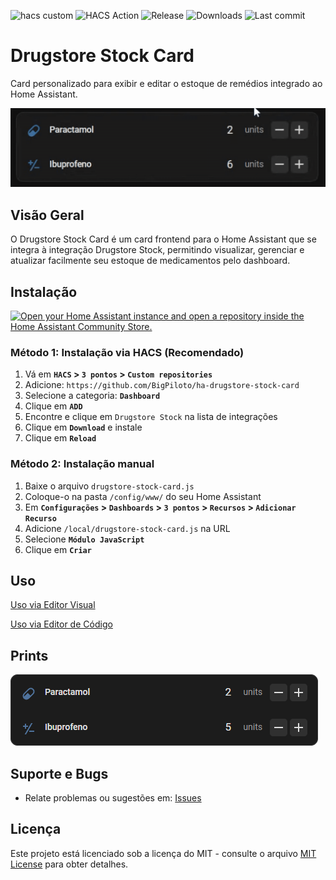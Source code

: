 ![hacs custom](https://img.shields.io/badge/hacs-custom-orange.svg)
![HACS Action](https://github.com/BigPiloto/ha-drugstore-stock-card/actions/workflows/validate.yaml/badge.svg)
![Release](https://img.shields.io/github/v/release/BigPiloto/ha-drugstore-stock-card.svg)
![Downloads](https://img.shields.io/github/downloads/BigPiloto/ha-drugstore-stock-card/total.svg)
![Last commit](https://img.shields.io/github/last-commit/BigPiloto/ha-drugstore-stock-card.svg)

<!-- ![HACS Default](https://img.shields.io/badge/HACS-Default-blue.svg) Colocar na linha 2-->

# Drugstore Stock Card

Card personalizado para exibir e editar o estoque de remédios integrado ao Home Assistant.

![Preview of Drugstore Stock Card Gif](images/exemplo_card.gif)

## Visão Geral

O Drugstore Stock Card é um card frontend para o Home Assistant que se integra à integração Drugstore Stock, permitindo visualizar, gerenciar e atualizar facilmente seu estoque de medicamentos pelo dashboard.

## Instalação

[![Open your Home Assistant instance and open a repository inside the Home Assistant Community Store.](https://my.home-assistant.io/badges/hacs_repository.svg)](https://my.home-assistant.io/redirect/hacs_repository/?owner=BigPiloto&repository=ha-drugstore-stock-card&category=dashboard)

### Método 1: Instalação via HACS (Recomendado)
1. Vá em **`HACS` > `3 pontos` > `Custom repositories`**
2. Adicione: `https://github.com/BigPiloto/ha-drugstore-stock-card`
3. Selecione a categoria: **`Dashboard`**
4. Clique em **`ADD`**
5. Encontre e clique em `Drugstore Stock` na lista de integrações
6. Clique em **`Download`** e instale
7. Clique em **`Reload`**

### Método 2: Instalação manual
1. Baixe o arquivo `drugstore-stock-card.js`
2. Coloque-o na pasta `/config/www/` do seu Home Assistant
3. Em **`Configurações` > `Dashboards` > `3 pontos` > `Recursos` > `Adicionar Recurso`**
4. Adicione `/local/drugstore-stock-card.js` na URL
5. Selecione **`Módulo JavaScript`**
6. Clique em **`Criar`**

## Uso

[Uso via Editor Visual](documentation/examples-ui.pt-BR.md)

[Uso via Editor de Código](documentation/examples-code.pt-BR.md)

## Prints

![Preview of Drugstore Stock Card](images/preview_card.png)

## Suporte e Bugs

- Relate problemas ou sugestões em: [Issues](https://github.com/BigPiloto/ha-drugstore-stock-card/issues)

## Licença

Este projeto está licenciado sob a licença do MIT - consulte o arquivo [MIT License](LICENSE) para obter detalhes.
